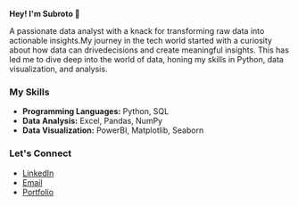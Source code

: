 **Hey! I'm Subroto 👋** 

A passionate data analyst with a knack for transforming raw data into actionable insights.My journey in the tech world started with a curiosity about how data can drivedecisions and create meaningful insights. This has led me to dive deep into the world of data, honing my skills in Python, data visualization, and analysis.

### My Skills

- **Programming Languages:** Python, SQL
- **Data Analysis:** Excel, Pandas, NumPy
- **Data Visualization:** PowerBI, Matplotlib, Seaborn


### Let's Connect

- [LinkedIn](https://www.linkedin.com/in/subroto-dutta-b1342217b/)
- [Email](mailto:subrotodutta21@gmail.com)
- [Portfolio](https://www.datascienceportfol.io/subroto_dutta)
